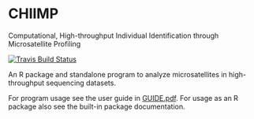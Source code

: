 # CHIIMP
Computational, High-throughput Individual Identification through Microsatellite Profiling

[![Travis Build Status](https://travis-ci.org/ShawHahnLab/chiimp.svg?branch=master)](https://travis-ci.org/ShawHahnLab/chiimp)

An R package and standalone program to analyze microsatellites in
high-throughput sequencing datasets.

For program usage see the user guide in [GUIDE.pdf](GUIDE.pdf).  For usage as
an R package also see the built-in package documentation.
